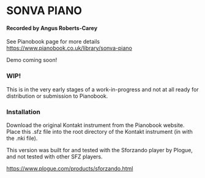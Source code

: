 # SONVA PIANO #
#### Recorded by Angus Roberts-Carey ####
See Pianobook page for more details  
https://www.pianobook.co.uk/library/sonva-piano  

Demo coming soon!

### WIP! ###
This is in the very early stages of a work-in-progress and not at all ready for distribution or submission to Pianobook.  

### Installation ###
Download the original Kontakt instrument from the Pianobook website.  Place this .sfz file into the root directory of the Kontakt instrument (in with the .nki file).

This version was built for and tested with the Sforzando player by Plogue, and not tested with other SFZ players.  

https://www.plogue.com/products/sforzando.html
